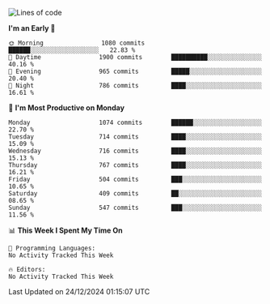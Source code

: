 <!--START_SECTION:waka-->
![Lines of code](https://img.shields.io/badge/From%20Hello%20World%20I%27ve%20Written-40.1%20million%20lines%20of%20code-blue)

**I'm an Early 🐤** 

```text
🌞 Morning                1080 commits        ██████░░░░░░░░░░░░░░░░░░░   22.83 % 
🌆 Daytime                1900 commits        ██████████░░░░░░░░░░░░░░░   40.16 % 
🌃 Evening                965 commits         █████░░░░░░░░░░░░░░░░░░░░   20.40 % 
🌙 Night                  786 commits         ████░░░░░░░░░░░░░░░░░░░░░   16.61 % 
```
📅 **I'm Most Productive on Monday** 

```text
Monday                   1074 commits        ██████░░░░░░░░░░░░░░░░░░░   22.70 % 
Tuesday                  714 commits         ████░░░░░░░░░░░░░░░░░░░░░   15.09 % 
Wednesday                716 commits         ████░░░░░░░░░░░░░░░░░░░░░   15.13 % 
Thursday                 767 commits         ████░░░░░░░░░░░░░░░░░░░░░   16.21 % 
Friday                   504 commits         ███░░░░░░░░░░░░░░░░░░░░░░   10.65 % 
Saturday                 409 commits         ██░░░░░░░░░░░░░░░░░░░░░░░   08.65 % 
Sunday                   547 commits         ███░░░░░░░░░░░░░░░░░░░░░░   11.56 % 
```


📊 **This Week I Spent My Time On** 

```text
💬 Programming Languages: 
No Activity Tracked This Week

🔥 Editors: 
No Activity Tracked This Week
```


 Last Updated on 24/12/2024 01:15:07 UTC
<!--END_SECTION:waka-->
```
